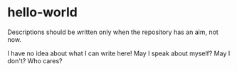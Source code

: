 # hello-world
Descriptions should be written only when the repository has an aim, not now.

I have no idea about what I can write here! May I speak about myself? May I don't? Who cares?
